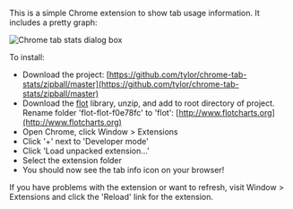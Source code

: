 This is a simple Chrome extension to show tab usage information. It includes a pretty graph:

![Chrome tab stats dialog box](https://github.com/tylor/chrome-tab-stats/raw/master/screenshot.png)

To install:

*   Download the project: [https://github.com/tylor/chrome-tab-stats/zipball/master](https://github.com/tylor/chrome-tab-stats/zipball/master)
*   Download the [flot](https://github.com/flot/flot/zipball/v0.7) library, unzip, and add to root directory of project. Rename folder 'flot-flot-f0e78fc' to 'flot': [http://www.flotcharts.org](http://www.flotcharts.org)
*   Open Chrome, click Window > Extensions
*   Click '+' next to 'Developer mode'
*   Click 'Load unpacked extension...'
*   Select the extension folder
*   You should now see the tab info icon on your browser!

If you have problems with the extension or want to refresh, visit Window > Extensions and click the 'Reload' link for the extension.
